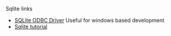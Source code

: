 Sqlite links

* [SQLite ODBC Driver](http://www.ch-werner.de/sqliteodbc/) Useful for windows based development
* [Sqlite tutorial](https://www.sqlitetutorial.net/)
